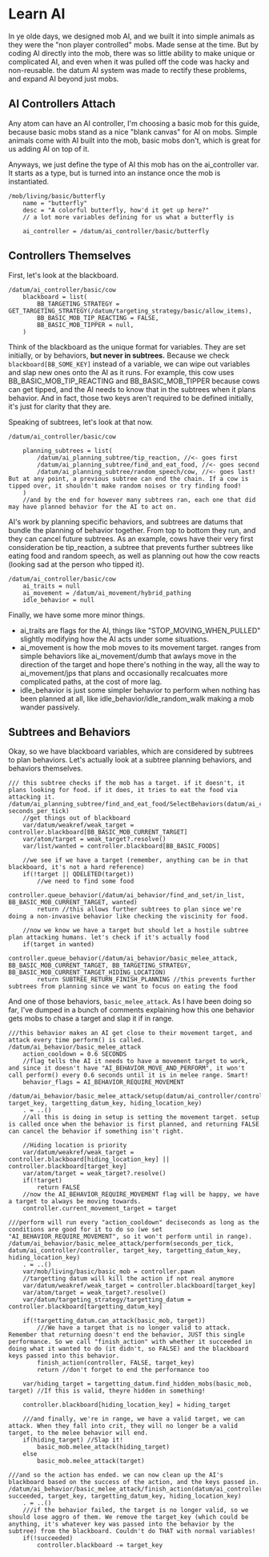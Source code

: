 
# Learn AI

In ye olde days, we designed mob AI, and we built it into simple animals as they were the "non player controlled" mobs. Made sense at the time. But by coding AI directly into the mob, there was so little ability to make unique or complicated AI, and even when it was pulled off the code was hacky and non-reusable. the datum AI system was made to rectify these problems, and expand AI beyond just mobs.

## AI Controllers Attach

Any atom can have an AI controller, I'm choosing a basic mob for this guide, because basic mobs stand as a nice "blank canvas" for AI on mobs. Simple animals come with AI built into the mob, basic mobs don't, which is great for us adding AI on top of it.

Anyways, we just define the type of AI this mob has on the ai_controller var. It starts as a type, but is turned into an instance once the mob is instantiated.

```dm
/mob/living/basic/butterfly
	name = "butterfly"
	desc = "A colorful butterfly, how'd it get up here?"
	// a lot more variables defining for us what a butterfly is

	ai_controller = /datum/ai_controller/basic/butterfly
```

## Controllers Themselves

First, let's look at the blackboard.

```dm
/datum/ai_controller/basic/cow
	blackboard = list(
		BB_TARGETING_STRATEGY = GET_TARGETING_STRATEGY(/datum/targeting_strategy/basic/allow_items),
		BB_BASIC_MOB_TIP_REACTING = FALSE,
		BB_BASIC_MOB_TIPPER = null,
	)
```

Think of the blackboard as the unique format for variables. They are set initially, or by behaviors, **but never in subtrees.** Because we check `blackboard[BB_SOME_KEY]` instead of a variable, we can wipe out variables and slap new ones onto the AI as it runs. For example, this cow uses BB_BASIC_MOB_TIP_REACTING and BB_BASIC_MOB_TIPPER because cows can get tipped, and the AI needs to know that in the subtrees when it plans behavior. And in fact, those two keys aren't required to be defined initially, it's just for clarity that they are.

Speaking of subtrees, let's look at that now.

```dm
/datum/ai_controller/basic/cow

	planning_subtrees = list(
		/datum/ai_planning_subtree/tip_reaction, //<- goes first
		/datum/ai_planning_subtree/find_and_eat_food, //<- goes second
		/datum/ai_planning_subtree/random_speech/cow, //<- goes last! But at any point, a previous subtree can end the chain. If a cow is tipped over, it shouldn't make random noises or try finding food!
	)
	//and by the end for however many subtrees ran, each one that did may have planned behavior for the AI to act on.
```

AI's work by planning specific behaviors, and subtrees are datums that bundle the planning of behavior together. From top to bottom they run, and they can cancel future subtrees. As an example, cows have their very first consideration be tip_reaction, a subtree that prevents further subtrees like eating food and random speech, as well as planning out how the cow reacts (looking sad at the person who tipped it).

```dm
/datum/ai_controller/basic/cow
	ai_traits = null
	ai_movement = /datum/ai_movement/hybrid_pathing
	idle_behavior = null

```

Finally, we have some more minor things.
- ai_traits are flags for the AI, things like "STOP_MOVING_WHEN_PULLED" slightly modifying how the AI acts under some situations.
- ai_movement is how the mob moves to its movement target. ranges from simple behaviors like ai_movement/dumb that awlays move in the direction of the target and hope there's nothing in the way, all the way to ai_movement/jps that plans and occasionally recalcuates more complicated paths, at the cost of more lag.
- idle_behavior is just some simpler behavior to perform when nothing has been planned at all, like idle_behavior/idle_random_walk making a mob wander passively.

## Subtrees and Behaviors

Okay, so we have blackboard variables, which are considered by subtrees to plan behaviors. Let's actually look at a subtree planning behaviors, and behaviors themselves.

```dm
/// this subtree checks if the mob has a target. if it doesn't, it plans looking for food. if it does, it tries to eat the food via attacking it.
/datum/ai_planning_subtree/find_and_eat_food/SelectBehaviors(datum/ai_controller/controller, seconds_per_tick)
	//get things out of blackboard
	var/datum/weakref/weak_target = controller.blackboard[BB_BASIC_MOB_CURRENT_TARGET]
	var/atom/target = weak_target?.resolve()
	var/list/wanted = controller.blackboard[BB_BASIC_FOODS]

	//we see if we have a target (remember, anything can be in that blackboard, it's not a hard reference)
	if(!target || QDELETED(target))
		//we need to find some food
		controller.queue_behavior(/datum/ai_behavior/find_and_set/in_list, BB_BASIC_MOB_CURRENT_TARGET, wanted)
		return //this allows further subtrees to plan since we're doing a non-invasive behavior like checking the viscinity for food.

	//now we know we have a target but should let a hostile subtree plan attacking humans. let's check if it's actually food
	if(target in wanted)
		controller.queue_behavior(/datum/ai_behavior/basic_melee_attack, BB_BASIC_MOB_CURRENT_TARGET, BB_TARGETING_STRATEGY, BB_BASIC_MOB_CURRENT_TARGET_HIDING_LOCATION)
		return SUBTREE_RETURN_FINISH_PLANNING //this prevents further subtrees from planning since we want to focus on eating the food
```

And one of those behaviors, `basic_melee_attack`. As I have been doing so far, I've dumped in a bunch of comments explaining how this one behavior gets mobs to chase a target and slap it if in range.

```dm
///this behavior makes an AI get close to their movement target, and attack every time perform() is called.
/datum/ai_behavior/basic_melee_attack
	action_cooldown = 0.6 SECONDS
	//flag tells the AI it needs to have a movement target to work, and since it doesn't have "AI_BEHAVIOR_MOVE_AND_PERFORM", it won't call perform() every 0.6 seconds until it is in melee range. Smart!
	behavior_flags = AI_BEHAVIOR_REQUIRE_MOVEMENT

/datum/ai_behavior/basic_melee_attack/setup(datum/ai_controller/controller, target_key, targetting_datum_key, hiding_location_key)
	. = ..()
	//all this is doing in setup is setting the movement target. setup is called once when the behavior is first planned, and returning FALSE can cancel the behavior if something isn't right.

	//Hiding location is priority
	var/datum/weakref/weak_target = controller.blackboard[hiding_location_key] || controller.blackboard[target_key]
	var/atom/target = weak_target?.resolve()
	if(!target)
		return FALSE
	//now the AI_BEHAVIOR_REQUIRE_MOVEMENT flag will be happy, we have a target to always be moving towards.
	controller.current_movement_target = target

///perform will run every "action_cooldown" deciseconds as long as the conditions are good for it to do so (we set "AI_BEHAVIOR_REQUIRE_MOVEMENT", so it won't perform until in range).
/datum/ai_behavior/basic_melee_attack/perform(seconds_per_tick, datum/ai_controller/controller, target_key, targetting_datum_key, hiding_location_key)
	. = ..()
	var/mob/living/basic/basic_mob = controller.pawn
	//targetting datum will kill the action if not real anymore
	var/datum/weakref/weak_target = controller.blackboard[target_key]
	var/atom/target = weak_target?.resolve()
	var/datum/targeting_strategy/targetting_datum = controller.blackboard[targetting_datum_key]

	if(!targetting_datum.can_attack(basic_mob, target))
		///We have a target that is no longer valid to attack. Remember that returning doesn't end the behavior, JUST this single performance. So we call "finish_action" with whether it succeeded in doing what it wanted to do (it didn't, so FALSE) and the blackboard keys passed into this behavior.
		finish_action(controller, FALSE, target_key)
		return //don't forget to end the performance too

	var/hiding_target = targetting_datum.find_hidden_mobs(basic_mob, target) //If this is valid, theyre hidden in something!

	controller.blackboard[hiding_location_key] = hiding_target

	///and finally, we're in range, we have a valid target, we can attack. When they fall into crit, they will no longer be a valid target, to the melee behavior will end.
	if(hiding_target) //Slap it!
		basic_mob.melee_attack(hiding_target)
	else
		basic_mob.melee_attack(target)

///and so the action has ended. we can now clean up the AI's blackboard based on the success of the action, and the keys passed in.
/datum/ai_behavior/basic_melee_attack/finish_action(datum/ai_controller/controller, succeeded, target_key, targetting_datum_key, hiding_location_key)
	. = ..()
	///if the behavior failed, the target is no longer valid, so we should lose aggro of them. We remove the target_key (which could be anything, it's whatever key was passed into the behavior by the subtree) from the blackboard. Couldn't do THAT with normal variables!
	if(!succeeded)
		controller.blackboard -= target_key
```
